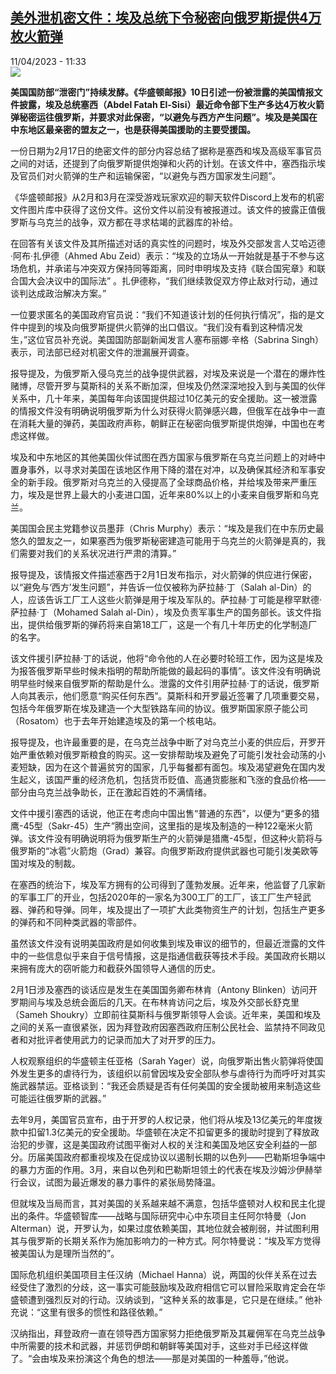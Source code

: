 <!--1681206302000-->
[美外泄机密文件：埃及总统下令秘密向俄罗斯提供4万枚火箭弹](https://www.rfi.fr/cn/%E5%9B%BD%E9%99%85/20230411-%E7%BE%8E%E5%A4%96%E6%B3%84%E6%9C%BA%E5%AF%86%E6%96%87%E4%BB%B6-%E5%9F%83%E5%8F%8A%E8%AE%A1%E5%88%92%E7%A7%98%E5%AF%86%E5%90%91%E4%BF%84%E7%BD%97%E6%96%AF%E6%8F%90%E4%BE%9B4%E4%B8%87%E6%9E%9A%E7%81%AB%E7%AE%AD%E5%BC%B9)
------

<div>11/04/2023 - 11:33</div><img src="https://s.rfi.fr/media/display/36217d18-d846-11ed-b406-005056a90284/w:1280/p:16x9/Capture-1535.JPG"><p><strong>美国国防部“泄密门”持续发酵。《华盛顿邮报》10日引述一份被泄露的美国情报文件披露，埃及总统塞西（Abdel Fatah El-Sisi）最近命令部下生产多达4万枚火箭弹秘密运往俄罗斯，并要求对此保密，“以避免与西方产生问题”。埃及是美国在中东地区最亲密的盟友之一，也是获得美国援助的主要受援国。                    </strong></p><div><p><span><span><span><span>一份日期为</span>2<span>月</span>17<span>日的绝密文件的部分内容总结了据称是塞西和埃及高级军事官员之间的对话，还提到了向俄罗斯提供炮弹和火药的计划。在该文件中，塞西指示埃及官员们对火箭弹的生产和运输保密，“以避免与西方国家发生问题”。</span></span></span></span></p><p><span><span><span><span>《华盛顿邮报》从</span>2<span>月和</span>3<span>月在深受游戏玩家欢迎的聊天软件</span>Discord<span>上发布的机密文件图片库中获得了这份文件。这份文件以前没有被报道过。该文件的披露正值俄罗斯与乌克兰的战争，双方都在寻求枯竭的武器库的补给。</span></span></span></span></p><p><span><span><span><span>在回答有关该文件及其所描述对话的真实性的问题时，埃及外交部发言人艾哈迈德</span>·<span>阿布</span>·<span>扎伊德（</span>Ahmed Abu Zeid<span>）表示：</span>“<span>埃及的立场从一开始就是基于不参与这场危机，并承诺与冲突双方保持同等距离，同时申明埃及支持《联合国宪章》和联合国大会决议中的国际法</span>” <span>。</span><span>扎伊德称，</span>“<span>我们继续敦促双方停止敌对行动，通过谈判达成政治解决方案。</span>”</span></span></span></p><p><span><span><span><span>一位要求匿名的美国政府官员说：“我们不知道该计划的任何执行情况”，指的是文件中提到的埃及向俄罗斯提供火箭弹的出口倡议。“我们没有看到这种情况发生，”这位官员补充说。美国国防部副新闻</span>发言人塞布丽娜·<span>辛格（</span>Sabrina Singh<span>）</span>表示，司法部已经对机密文件的泄漏展开调查。</span></span></span></p><p><span><span><span><span>报导提及，为俄罗斯入侵乌克兰的战争提供武器，对埃及来说是一个潜在的爆炸性赌博，尽管开罗与莫斯科的关系不断加深，但埃及仍然深深地投入到与美国的伙伴关系中，几十年来，美国每年向该国提供超过</span>10<span>亿美元的安全援助。这一被泄露的情报文件没有明确说明俄罗斯为什么对获得火箭弹感兴趣，但俄军在战争中一直在消耗大量的弹药，美国政府声称，朝鲜正在秘密向俄罗斯提供炮弹，中国也在考虑这样做。</span></span></span></span></p><p><span><span><span><span>埃及和中东地区的其他美国伙伴试图在西方国家与俄罗斯在乌克兰问题上的对峙中置身事外，以寻求对美国在该地区作用下降的潜在对冲，以及确保其经济和军事安全的新手段。俄罗斯对乌克兰的入侵提高了全球商品价格，并给埃及带来严重压力，埃及是世界上最大的小麦进口国，近年来</span>80%<span>以上的小麦来自俄罗斯和乌克兰。</span></span></span></span></p><p><span><span><span><span>美国国会民主党籍参议员墨菲（</span>Chris Murphy<span>）表示：“埃及是我们在中东历史最悠久的盟友之一，如果塞西为俄罗斯秘密建造可能用于乌克兰的火箭弹是真的，我们需要对我们的关系状况进行严肃的清算。”</span></span></span></span></p><p><span><span><span><span>报导提及，该情报文件描述塞西于</span>2<span>月</span>1<span>日发布指示，对火箭弹的供应进行保密，以“避免与‘西方’发生问题”，并告诉一位仅被称为萨拉赫</span>·<span>丁（</span>Salah al-Din<span>）的人，应该告诉工厂工人这些火箭弹是用于埃及军队的。萨拉赫</span>·<span>丁可能是穆罕默德</span>·<span>萨拉赫</span>·<span>丁（</span>Mohamed Salah al-Din<span>），埃及负责军事生产的国务部长。该文件指出，提供给俄罗斯的弹药将来自第</span>18<span>工厂，这是一个有几十年历史的化学制造厂的名字。</span></span></span></span></p><p><span><span><span><span>该文件援引萨拉赫</span>·<span>丁的话说，他将“命令他的人在必要时轮班工作，因为这是埃及为报答俄罗斯早些时候未指明的帮助所能做的最起码的事情”。该文件没有明确说明早些时候来自俄罗斯的帮助是什么。泄露的文件引用萨拉赫</span>·<span>丁的话说，俄罗斯人向其表示，他们愿意</span><span>“购买任何东西”。莫斯科和开罗最近签署了几项重要交易，包括今年俄罗斯在埃及建造一个大型铁路车间的协议。俄罗斯国家原子能公司（</span>Rosatom<span>）也于去年开始建造埃及的第一个核电站。</span></span></span></span></p><p><span><span><span><span>报导提及，也许最重要的是，在乌克兰战争中断了对乌克兰小麦的供应后，开罗开始严重依赖对俄罗斯粮食的购买。这一安排帮助埃及避免了可能引发社会动荡的小麦短缺，因为在这个普遍贫穷的国家，几乎每餐都有面包。埃及渴望避免在国内发生起义，该国严重的经济危机，包括货币贬值、高通货膨胀和飞涨的食品价格</span>——<span>部分由乌克兰战争助长</span>，<span>正在激起百姓的不满情绪。</span></span></span></span></p><p><span><span><span><span>文件中援引塞西的话说，他正在考虑向中国出售“普通的东西”，以便为“更多的</span><span><span><span><span><span>猎鹰</span></span></span></span></span><span><span><span><span><span>-<span>45<span><span><span><span>型（</span></span></span></span>Sakr<span><span><span><span>-</span></span></span></span>45<span><span><span><span>）</span></span></span></span></span></span></span></span></span></span><span>生产</span><span>”腾出空间，这里指的是埃及制造的一种</span>122<span>毫米火箭弹。该文件没有明确说明将为俄罗斯生产的火箭弹是</span><span><span><span><span><span>猎鹰</span></span></span></span></span><span><span><span><span><span>-<span>45<span><span><span><span>型</span></span></span></span>，但这种火箭将与俄罗斯的</span><span><span><span><span><span>“</span></span></span></span></span><span><span><span><span><span>冰雹</span></span></span></span></span><span><span><span><span><span>”</span></span></span></span></span><span><span><span><span><span>火箭炮（</span></span></span></span></span>Grad<span>）</span><span><span><span><span><span>兼容</span></span></span></span></span><span><span><span><span><span>。</span></span></span></span></span></span></span></span></span></span><span>向俄罗斯政府提供武器也可能引发美欧等国对埃及的制裁。</span></span></span></span></p><p><span><span><span><span>在塞西的统治下，埃及军方拥有的公司得到了蓬勃发展。近年来，他监督了几家新的军事工厂的开业，包括</span>2020<span>年的一家名为</span>300<span>工厂的工厂，该工厂生产轻武器、弹药和导弹。同年，埃及提出了一项扩大此类物资生产的计划，包括生产更多的弹药和不同种类武器的零部件。</span></span></span></span></p><p><span><span><span><span>虽然该文件没有说明美国政府是如何收集到埃及审议的细节的，但最近泄露的文件中的一些信息似乎来自于信号情报，这是指通信截获等技术手段。美国政府长期以来拥有庞大的窃听能力和截获外国领导人通信的历史。</span></span></span></span></p><p><span><span><span>2<span>月</span>1<span>日涉及塞西的谈话应是发生在美国国务卿布林肯（</span>Antony Blinken<span>）访问开罗期间与埃及总统会面后的几天。在布林肯访问之后，埃及外交部长舒克里（Sameh Shoukry）立即前往莫斯科与俄罗斯领导人会谈。近年来，美国和埃及之间的关系一直很紧张，因为拜登政府因塞西政府压制公民社会、监禁持不同政见者和对批评者使用武力的记录而加大了对开罗的压力。</span></span></span></span></p><p><span><span><span><span>人权观察组织的华盛顿主任亚格（</span>Sarah Yager<span>）说，向俄罗斯出售火箭弹将使国外发生更多的虐待行为，该组织以前曾因埃及安全部队参与虐待行为而呼吁对其实施武器禁运。亚格谈到：“我还会质疑是否有任何美国的安全援助被用来制造这些可能运往俄罗斯的武器。”</span></span></span></span></p><p><span><span><span><span>去年</span>9<span>月，美国官员宣布，由于开罗的人权记录，他们将从埃及</span>13<span>亿美元的年度拨款中扣留</span>1.3<span>亿美元的安全援助。华盛顿在决定不扣留更多的援助时提到了释放政治犯的步骤，这是美国政府试图平衡对人权的关注和美国及地区安全利益的一部分。历届美国政府都重视埃及在促成协议以遏制长期的以色列</span>——<span>巴勒斯坦争端中的暴力方面的作用。</span>3<span>月，来自以色列和巴勒斯坦领土的代表在埃及沙姆沙伊赫举行会议，试图为最近爆发的暴力事件的紧张局势降温。</span></span></span></span></p><p>但就埃及当局而言，其对美国的关系越来越不满意，包括华盛顿对人权和民主化提出的条件。华盛顿智库——战略与国际研究中心中东项目主任阿尔特曼（Jon Alterman）说，开罗认为，如果过度依赖美国，其地位就会被削弱，并试图利用其与俄罗斯的长期关系作为施加影响力的一种方式。阿尔特曼说：“<span><span><span><span>埃及</span></span></span></span>军方觉得被美国认为是理所当然的”。</p><p>国际危机组织美国项目主任汉纳（Michael Hanna）说，两国的伙伴关系在过去经受住了激烈的分歧，这一事实可能鼓励埃及政府相信它可以冒险采取肯定会在华盛顿遭到强烈反对的行动。汉纳谈到，“这种关系的故事是，它只是在继续。” 他补充说：“这里有很多的惯性和路径依赖。”</p><p>汉纳指出，拜登政府一直在领导西方国家努力拒绝俄罗斯及其雇佣军在乌克兰战争中所需要的技术和武器，并惩罚伊朗和朝鲜等美国对手，这些对手已经这样做了。“会由埃及来扮演这个角色的想法——那是对美国的一种羞辱，”他说。</p><div data-selfpromo-newsletter></div><div data-selfpromo-app></div></div>
